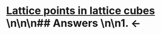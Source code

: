 # [Lattice points in lattice cubes](https://projecteuler.net/problem=579) \n\n\n## Answers \n\n1. &larr;
